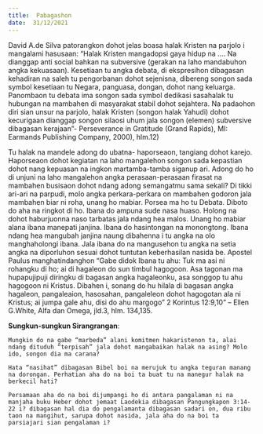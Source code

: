 ```yaml
---
title:  Pabagashon
date:  31/12/2021
---
```


David A.de Silva patorangkon dohot jelas boasa halak Kristen na parjolo i mangalami hasusaan: “Halak Kristen mangadopsi gaya hidup na …. Na dianggap anti social bahkan na subversive (gerakan na laho mandabuhon angka kekuasaan). Kesetiaan tu angka debata, di ekspresihon dibagasan kehadiran na saleh tu pengorbanan dohot sejenisna, dibereng songon sada symbol kesetiaan tu Negara, panguasa, dongan, dohot nang keluarga. Panombaon tu debata ima songon sada symbol dedikasi sasahalak tu hubungan na mambahen di masyarakat stabil dohot sejahtera. Na padaohon diri sian unsur na parjolo, halak Kristen (songon halak Yahudi) dohot kecurigaan dianggap songon silaosi uhum jala songon (elemen) subversive dibagasan kerajaan”- Perseverance in Gratitude (Grand Rapids), MI: Earmands Publishing Company, 2000), hlm.12)

Tu halak na mandele adong do ubatna- haporseaon, tangiang dohot karejo. Haporseaon dohot kegiatan na laho mangalehon songon sada kepastian dohot nang kepuasan na ingkon martamba-tamba siganup ari. Adong do ho di unjuni na laho mangalehon angka perasaan-perasaan firasat na mambahen busisaon dohot ndang adong semangatmu sama sekali? Di tikki ari-ari na parpudi, molo angka perkara-perkara on mambahen godoron jala mambahen biar ni roha, unang ho mabiar. Porsea ma ho tu Debata. Diboto do aha na ringkot di ho. Ibana do ampuna sude nasa huaso. Holong na dohot haburjuonna naso tarbatas jala ndang hea malos. Unang ho mabiar alana ibana manepati janjina. Ibana do hasintongan na monongtong. Ibana ndang hea mangubah janjina naung dibahenna i tu angka na olo manghaholongi ibana. Jala ibana do na mangusehon tu angka na setia angka na diporluhon sesuai dohot tuntutan keberhasilan nasida be. Apostel Paulus manghatindanghon “Gabe didok Ibana tu ahu: Tuk ma asi ni rohangku di ho; ai di hagaleon do sun timbul hagogoon. Asa tagonan ma hupapujipuji diringku di bagasan angka hagaleonku, asa songgop tu ahu hagogoon ni Kristus. Dibahen i, sonang do hu hilala di bagasan angka hagaleon, pangaleaion, hasosahan, pangaleleon dohot hagogotan ala ni Kristus; ai jumpa gale ahu, disi do ahu margogo” 2 Korintus 12:9,10” – Ellen G.White, Alfa dan Omega, jld.3, hlm. 134,135.

**Sungkun-sungkun Sirangrangan**:

`Mungkin do na gabe “marbeda” alani komitmen hakaristenon ta, alai ndang dituduh “terpisah” jala dohot mangabaikan halak na asing? Molo ido, songon dia ma carana?`

`Hata “nasihat” dibagasan Bibel boi na merujuk tu angka teguran manang na dorongan. Perhatian aha do na boi ta buat tu na manegur halak na berkecil hati?`

`Persamaan aha do na boi dijumpangi ho di antara pangalaman ni na manjaha buku Heber dohot jemaat Laodekia dibagasan Pangungkapon 3:14-22 i? dibagasan hal dia do pengalamanta dibagasan sadari on, dua ribu taon na mangihut, sarupa dohot nasida, jala aha do na boi ta parsiajari sian pengalaman i?`